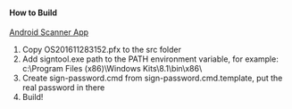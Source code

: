#### How to Build

[Android Scanner App](https://github.com/0xartem/actein-android-scanner-app)

1. Copy OS201611283152.pfx to the src folder
2. Add signtool.exe path to the PATH environment variable, for example: c:\Program Files (x86)\Windows Kits\8.1\bin\x86\
3. Create sign-password.cmd from sign-password.cmd.template, put the real password in there
4. Build!
